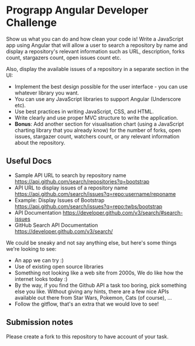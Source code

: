 # Prograpp Angular Developer Challenge

Show us what you can do and how clean your code is! Write a JavaScript app using Angular that will allow a user to search a repository by name and display a repository's relevant information such as URL, description, forks count, stargazers count, open issues count etc.

Also, display the available issues of a repository in a separate section in the UI:

- Implement the best design possible for the user interface - you can use whatever library you want.
- You can use any JavaScript libraries to support Angular (Underscore etc).
- Use best practices in writing JavaScript, CSS, and HTML.
- Write clearly and use proper MVC structure to write the application.
- **Bonus**: Add another section for visualisation chart (using a JavaScript charting library that you already know) for the number of forks, open issues, stargazer count, watchers count, or any relevant information about the repository.

## Useful Docs

- Sample API URL to search by repository name https://api.github.com/search/repositories?q=bootstrap
- API URL to display issues of a repository name https://api.github.com/search/issues?q=repo:username/reponame
- Example: Display Issues of Bootstrap https://api.github.com/search/issues?q=repo:twbs/bootstrap
- API Documentation https://developer.github.com/v3/search/#search-issues
- GitHub Search API Documentation https://developer.github.com/v3/search/

We could be sneaky and not say anything else, but here's some things we're looking to see:

- An app we can try :)
- Use of existing open source libraries
- Something not looking like a web site from 2000s, We do like how the internet looks today :)
- By the way, if you find the Github API a task too boring, pick something else you like. Without giving any hints, there are a few nice APIs available out there from Star Wars, Pokemon, Cats (of course), ...
- Follow the gitflow, that's an extra that we would love to see!

## Submission notes

Please create a fork to this repository to have account of your task.
